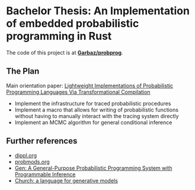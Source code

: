 # Bachelor Thesis: An Implementation of embedded probabilistic programming in Rust

The code of this project is at [**Garbaz/probprog**](https://github.com/Garbaz/probprog).

## The Plan

Main orientation paper: [Lightweight Implementations of Probabilistic Programming Languages Via Transformational Compilation](http://proceedings.mlr.press/v15/wingate11a/wingate11a.pdf)

- Implement the infrastructure for traced probabilistic procedures
- Implement a macro that allows for writing of probabilistic functions without having to manually interact with the tracing system directly
- Implement an MCMC algorithm for general conditional inference

## Further references

- [dippl.org](http://dippl.org/)
- [probmods.org](http://probmods.org/)
- [Gen: A General-Purpose Probabilistic Programming System with Programmable Inference](https://dl.acm.org/doi/pdf/10.1145/3314221.3314642)
- [Church: a language for generative models](https://web.stanford.edu/~ngoodman/papers/churchUAI08_rev2.pdf)
